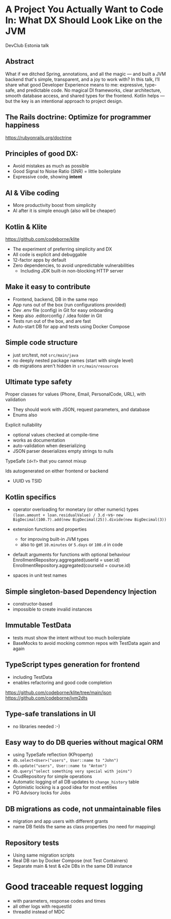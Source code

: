 # A Project You Actually Want to Code In: What DX Should Look Like on the JVM

DevClub Estonia talk

## Abstract

What if we ditched Spring, annotations, and all the magic — and built a JVM backend that's simple, transparent, and a joy to work with? In this talk, I’ll share what good Developer Experience means to me: expressive, type-safe, and predictable code. No magical DI frameworks, clear architecture, smooth database access, and shared types for the frontend. Kotlin helps — but the key is an intentional approach to project design.



## The Rails doctrine: Optimize for programmer happiness

https://rubyonrails.org/doctrine



## Principles of good DX:

  - Avoid mistakes as much as possible
  - Good Signal to Noise Ratio (SNR) = little boilerplate
  - Expressive code, showing **intent**



## AI & Vibe coding

  - More productivity boost from simplicity
  - AI after it is simple enough (also will be cheaper)



## Kotlin & Klite

https://github.com/codeborne/klite

  - The experiment of preferring simplicity and DX
  - All code is explicit and debuggable
  - 12-factor apps by default
  - Zero dependencies, to avoid unpredictable vulnerabilities
    - Including JDK built-in non-blocking HTTP server


## Make it easy to contribute

  - Frontend, backend, DB in the same repo
  - App runs out of the box (run configurations provided)
  - Dev .env file (config) in Git for easy onboarding
  - Keep also .editorconfig / .idea folder in Git
  - Tests run out of the box, and are fast
  - Auto-start DB for app and tests using Docker Compose



## Simple code structure
  - just src/test, not `src/main/java`
  - no deeply nested package names (start with single level)
  - db migrations aren't hidden in `src/main/resources`



## Ultimate type safety

Proper classes for values (Phone, Email, PersonalCode, URL), with validation
  - They should work with JSON, request parameters, and database
  - Enums also


Explicit nullability
  - optional values checked at compile-time
  - works as documentation
  - auto-validation when deserializing
  - JSON parser deserializes empty strings to nulls


TypeSafe `Id<T>` that you cannot mixup

Ids autogenerated on either frontend or backend
  - UUID vs TSID




## Kotlin specifics

- operator overloading for monetary (or other numeric) types
  `(loan.amount + loan.residualValue) / 3.d`   -vs-
  `new BigDecimal(100.7).add(new BigDecimal(25)).divide(new BigDecimal(3))`

- extension functions and properties
  - for improving built-in JVM types
  - also to get `10.minutes` or `5.days` or `100.d` in code


- default arguments for functions with optional behaviour
  EnrollmentRepository.aggregated(userId = user.id)
  EnrollmentRepository.aggregated(courseId = course.id)


- spaces in unit test names




## Simple singleton-based Dependency Injection
  - constructor-based
  - impossible to create invalid instances



## Immutable TestData
  - tests must show the intent without too much boilerplate
  - BaseMocks to avoid mocking common repos with TestData again and again



## TypeScript types generation for frontend
  - including TestData
  - enables refactoring and good code completion

https://github.com/codeborne/klite/tree/main/json
https://github.com/codeborne/jvm2dts


## Type-safe translations in UI
  - no libraries needed :-)



## Easy way to do DB queries without magical ORM

  - using TypeSafe reflection (KProperty)
  - `db.select<User>("users", User::name to "John")`
  - `db.update("users", User::name to "Anton")`
  - `db.query("select something very special with joins")`
  - CrudRepository for simple operations
  - Automatic logging of all DB updates to `change_history` table
  - Optimistic locking is a good idea for most entities
  - PG Advisory locks for Jobs



## DB migrations as code, not unmaintainable files
  - migration and app users with different grants
  - name DB fields the same as class properties (no need for mapping)



## Repository tests
  - Using same migration scripts
  - Real DB ran by Docker Compose (not Test Containers)
  - Separate main & test & e2e DBs in the same DB instance



# Good traceable request logging
  - with parameters, response codes and times
  - all other logs with requestId
  - threadId instead of MDC
